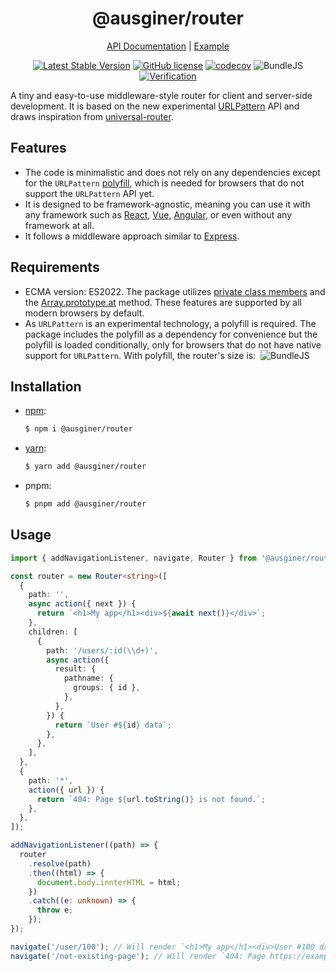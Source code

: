 <div align="center">
<h1>@ausginer/router</h1>

[API Documentation](https://ausginer.github.io/router/) | [Example](https://codesandbox.io/p/github/ausginer/router-examples/main)

[![Latest Stable Version](https://img.shields.io/npm/v/@ausginer/router.svg)](https://www.npmjs.com/package/@ausginer/router)
[![GitHub license](https://img.shields.io/badge/license-MIT-blue.svg)](./LICENSE)
[![codecov](https://codecov.io/gh/ausginer/router/branch/main/graph/badge.svg?token=HcOvtJdBcB)](https://codecov.io/gh/ausginer/router)
![BundleJS](https://deno.bundlejs.com/?q=@ausginer/router&config={"esbuild":{"external":["urlpattern-polyfill"]}}&badge=)
[![Verification](https://github.com/ausginer/router/actions/workflows/verification.yml/badge.svg)](https://github.com/ausginer/router/actions/workflows/verification.yml)

</div>

A tiny and easy-to-use middleware-style router for client and server-side development.
It is based on the new experimental [URLPattern](https://developer.mozilla.org/en-US/docs/Web/API/URLPattern) API and draws inspiration from [universal-router](https://github.com/kriasoft/universal-router).

## Features

- The code is minimalistic and does not rely on any dependencies except for the `URLPattern` [polyfill](https://github.com/kenchris/urlpattern-polyfill), which is needed for browsers that do not support the `URLPattern` API yet.
- It is designed to be framework-agnostic, meaning you can use it with any framework such as [React](https://react.dev), [Vue](https://vuejs.org), [Angular](https://angular.io/), or even without any framework at all.
- It follows a middleware approach similar to [Express](http://expressjs.com/).

## Requirements

- ECMA version: ES2022. The package utilizes [private class members](https://developer.mozilla.org/en-US/docs/Web/JavaScript/Reference/Classes/Private_class_fields) and the [Array.prototype.at](https://developer.mozilla.org/en-US/docs/Web/JavaScript/Reference/Global_Objects/Array/at) method. These features are supported by all modern browsers by default.
- As `URLPattern` is an experimental technology, a polyfill is required. The package includes the polyfill as a dependency for convenience but the polyfill is loaded conditionally, only for browsers that do not have native support for `URLPattern`. With polyfill, the router's size is:&nbsp;&nbsp;![BundleJS](https://deno.bundlejs.com/?q=@ausginer/router&badge=)

## Installation

- [npm](https://www.npmjs.com/package/@ausginer/router):
  ```bash
  $ npm i @ausginer/router
  ```
- [yarn](https://yarn.pm/@ausginer/router):
  ```bash
  $ yarn add @ausginer/router
  ```
- pnpm:
  ```bash
  $ pnpm add @ausginer/router
  ```

## Usage

```ts
import { addNavigationListener, navigate, Router } from '@ausginer/router';

const router = new Router<string>([
  {
    path: '',
    async action({ next }) {
      return `<h1>My app</h1><div>${await next()}</div>`;
    },
    children: [
      {
        path: '/users/:id(\\d+)',
        async action({
          result: {
            pathname: {
              groups: { id },
            },
          },
        }) {
          return `User #${id} data`;
        },
      },
    ],
  },
  {
    path: '*',
    action({ url }) {
      return `404: Page ${url.toString()} is not found.`;
    },
  },
]);

addNavigationListener((path) => {
  router
    .resolve(path)
    .then((html) => {
      document.body.innterHTML = html;
    })
    .catch((e: unknown) => {
      throw e;
    });
});

navigate('/user/100'); // Will render `<h1>My app</h1><div>User #100 data</div>`
navigate('/not-existing-page'); // Will render `404: Page https://example.com/not-existing-page is not found.`
```
